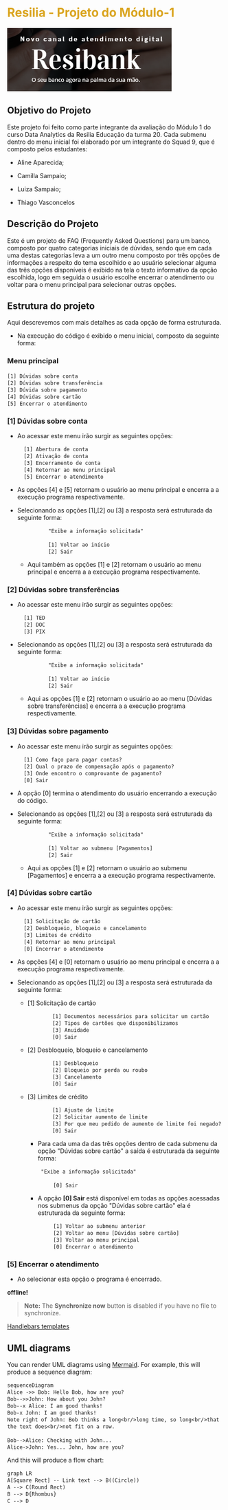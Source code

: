 # <font color="#DAA520">Resilia - Projeto do Módulo-1</font>

![](https://raw.githubusercontent.com/Avext/Resilia---Projeto-M-dulo-1/main/capa.png)

## Objetivo do Projeto

Este projeto foi feito como parte integrante da avaliação do Módulo 1 do curso Data Analytics da Resilia Educação da turma 20. Cada submenu dentro do menu inicial foi elaborado por um integrante do Squad 9, que é composto pelos estudantes:

- Aline Aparecida;

- Camilla Sampaio;

- Luiza Sampaio;

- Thiago Vasconcelos


## Descrição do Projeto

Este é um projeto de FAQ (Frequently Asked Questions) para um banco, composto por quatro categorias iniciais de dúvidas, sendo que em cada uma destas categorias leva a um outro menu composto por três opções de informações a respeito do tema escolhido e ao usuário selecionar alguma das três opções disponíveis é exibido na tela o texto informativo da opção escolhida, logo em seguida o usuário escolhe encerrar o atendimento ou voltar para o menu principal para selecionar outras opções.

## Estrutura do projeto
Aqui descrevemos com mais detalhes as cada opção de forma estruturada.
- Na execução do código é exibido o menu inicial, composto da seguinte forma:
	
### Menu principal
		
	[1] Dúvidas sobre conta
	[2] Dúvidas sobre transferência
	[3] Dúvida sobre pagamento
	[4] Dúvidas sobre cartão
	[5] Encerrar o atendimento

### [1] Dúvidas sobre conta

- Ao acessar este menu irão surgir as seguintes opções:

		[1] Abertura de conta
		[2] Ativação de conta
		[3] Encerramento de conta
		[4] Retornar ao menu principal
		[5] Encerrar o atendimento
		
- As opções [4] e [5] retornam o usuário ao menu principal e encerra a a execução programa respectivamente.

- Selecionando as opções [1],[2] ou [3] a resposta será estruturada da seguinte forma:

				"Exibe a informação solicitada"
	
				[1] Voltar ao início
				[2] Sair

	 - Aqui também as opções [1] e [2] retornam o usuário ao menu principal e encerra a a execução programa respectivamente.

### [2] Dúvidas sobre transferências

- Ao acessar este menu irão surgir as seguintes opções:

		[1] TED
		[2] DOC
		[3] PIX

- Selecionando as opções [1],[2] ou [3] a resposta será estruturada da seguinte forma:

				"Exibe a informação solicitada"
	
				[1] Voltar ao início
				[2] Sair

	 - Aqui as opções [1] e [2] retornam o usuário ao ao menu [Dúvidas sobre transferências] e encerra a a execução programa respectivamente.

### [3] Dúvidas sobre pagamento

- Ao acessar este menu irão surgir as seguintes opções:

		[1] Como faço para pagar contas?
		[2] Qual o prazo de compensação após o pagamento?
		[3] Onde encontro o comprovante de pagamento?
		[0] Sair

- A opção [0] termina o atendimento do usuário encerrando a execução do código.	
- Selecionando as opções [1],[2] ou [3] a resposta será estruturada da seguinte forma:

				"Exibe a informação solicitada"
	
				[1] Voltar ao submenu [Pagamentos]
				[2] Sair

	 - Aqui as opções [1] e [2] retornam o usuário ao submenu [Pagamentos] e encerra a a execução programa respectivamente.

### [4] Dúvidas sobre cartão

- Ao acessar este menu irão surgir as seguintes opções:

		[1] Solicitação de cartão
		[2] Desbloqueio, bloqueio e cancelamento
		[3] Limites de crédito
		[4] Retornar ao menu principal
		[0] Encerrar o atendimento
		
- As opções [4] e [0] retornam o usuário ao menu principal e encerra a a execução programa respectivamente.

- Selecionando as opções [1],[2] ou [3] a resposta será estruturada da seguinte forma:
  - [1] Solicitação de cartão

				[1] Documentos necessários para solicitar um cartão
				[2] Tipos de cartões que disponibilizamos
				[3] Anuidade
				[0] Sair
 
  - [2] Desbloqueio, bloqueio e cancelamento

				[1] Desbloqueio
				[2] Bloqueio por perda ou roubo
				[3] Cancelamento
				[0] Sair
	 
  - [3] Limites de crédito

				[1] Ajuste de limite
				[2] Solicitar aumento de limite
				[3] Por que meu pedido de aumento de limite foi negado?
				[0] Sair

	 - Para cada uma da das três opções dentro de cada submenu da opção "Dúvidas sobre cartão" a saída é estruturada da seguinte forma:
	 
			"Exibe a informação solicitada"
			
				[0] Sair
	
	 - A opção **[0] Sair** está disponível em todas as opções acessadas nos submenus da opção "Dúvidas sobre cartão" ela é estruturada da seguinte forma:
	 
				[1] Voltar ao submenu anterior
				[2] Voltar ao menu [Dúvidas sobre cartão]
				[3] Voltar ao menu principal 
				[0] Encerrar o atendimento
	 
### [5] Encerrar o atendimento
- Ao selecionar esta opção o programa é encerrado.




 **offline!**


> **Note:** The **Synchronize now** button is disabled if you have no file to synchronize.

 [Handlebars templates](http://handlebarsjs.com/)


## UML diagrams

You can render UML diagrams using [Mermaid](https://mermaidjs.github.io/). For example, this will produce a sequence diagram:

```mermaid
sequenceDiagram
Alice ->> Bob: Hello Bob, how are you?
Bob-->>John: How about you John?
Bob--x Alice: I am good thanks!
Bob-x John: I am good thanks!
Note right of John: Bob thinks a long<br/>long time, so long<br/>that the text does<br/>not fit on a row.

Bob-->Alice: Checking with John...
Alice->John: Yes... John, how are you?
```

And this will produce a flow chart:

```mermaid
graph LR
A[Square Rect] -- Link text --> B((Circle))
A --> C(Round Rect)
B --> D{Rhombus}
C --> D
```
